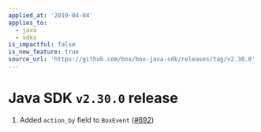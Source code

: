 ```yaml
---
applied_at: '2019-04-04'
applies_to:
  - java
  - sdks
is_impactful: false
is_new_feature: true
source_url: 'https://github.com/box/box-java-sdk/releases/tag/v2.30.0'
---
```

# Java SDK `v2.30.0` release

1. Added `action_by` field to `BoxEvent` ([#692](https://github.com/box/box-java-sdk/pull/692))